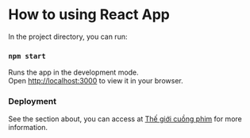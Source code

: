 # How to using React App

In the project directory, you can run:

### `npm start`

Runs the app in the development mode.\
Open [http://localhost:3000](http://localhost:3000) to view it in your browser.

### Deployment

See the section about, you can access at [Thế giới cuồng phim](https://thegioicuongphim.codingfs.com/) for more information.
